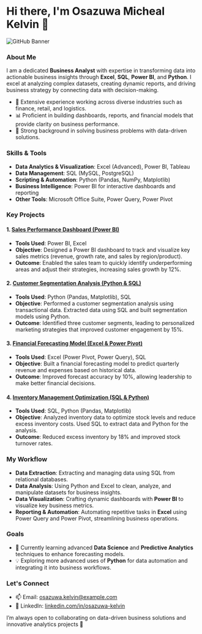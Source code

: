 # Hi there, I'm Osazuwa Micheal Kelvin 👋

![GitHub Banner](https://chat.openai.com/mnt/data/A_professional_banner_for_a_GitHub_profile_of_a_Bu.png)

### About Me
I am a dedicated **Business Analyst** with expertise in transforming data into actionable business insights through **Excel**, **SQL**, **Power BI**, and **Python**. I excel at analyzing complex datasets, creating dynamic reports, and driving business strategy by connecting data with decision-making.

- 💼 Extensive experience working across diverse industries such as finance, retail, and logistics.
- 📊 Proficient in building dashboards, reports, and financial models that provide clarity on business performance.
- 🚀 Strong background in solving business problems with data-driven solutions.

### Skills & Tools
- **Data Analytics & Visualization**: Excel (Advanced), Power BI, Tableau
- **Data Management**: SQL (MySQL, PostgreSQL)
- **Scripting & Automation**: Python (Pandas, NumPy, Matplotlib)
- **Business Intelligence**: Power BI for interactive dashboards and reporting
- **Other Tools**: Microsoft Office Suite, Power Query, Power Pivot

### Key Projects

#### 1. [Sales Performance Dashboard (Power BI)](https://github.com/yourusername/sales-performance-dashboard)
- **Tools Used**: Power BI, Excel
- **Objective**: Designed a Power BI dashboard to track and visualize key sales metrics (revenue, growth rate, and sales by region/product).
- **Outcome**: Enabled the sales team to quickly identify underperforming areas and adjust their strategies, increasing sales growth by 12%.

#### 2. [Customer Segmentation Analysis (Python & SQL)](https://github.com/yourusername/customer-segmentation-analysis)
- **Tools Used**: Python (Pandas, Matplotlib), SQL
- **Objective**: Performed a customer segmentation analysis using transactional data. Extracted data using SQL and built segmentation models using Python.
- **Outcome**: Identified three customer segments, leading to personalized marketing strategies that improved customer engagement by 15%.

#### 3. [Financial Forecasting Model (Excel & Power Pivot)](https://github.com/yourusername/financial-forecasting-model)
- **Tools Used**: Excel (Power Pivot, Power Query), SQL
- **Objective**: Built a financial forecasting model to predict quarterly revenue and expenses based on historical data.
- **Outcome**: Improved forecast accuracy by 10%, allowing leadership to make better financial decisions.

#### 4. [Inventory Management Optimization (SQL & Python)](https://github.com/yourusername/inventory-management-optimization)
- **Tools Used**: SQL, Python (Pandas, Matplotlib)
- **Objective**: Analyzed inventory data to optimize stock levels and reduce excess inventory costs. Used SQL to extract data and Python for the analysis.
- **Outcome**: Reduced excess inventory by 18% and improved stock turnover rates.

### My Workflow
- **Data Extraction**: Extracting and managing data using SQL from relational databases.
- **Data Analysis**: Using Python and Excel to clean, analyze, and manipulate datasets for business insights.
- **Data Visualization**: Crafting dynamic dashboards with **Power BI** to visualize key business metrics.
- **Reporting & Automation**: Automating repetitive tasks in **Excel** using Power Query and Power Pivot, streamlining business operations.

### Goals
- 🌱 Currently learning advanced **Data Science** and **Predictive Analytics** techniques to enhance forecasting models.
- 💡 Exploring more advanced uses of **Python** for data automation and integrating it into business workflows.

### Let's Connect
- 📫 Email: osazuwa.kelvin@example.com
- 💼 LinkedIn: [linkedin.com/in/osazuwa-kelvin](https://linkedin.com/in/osazuwa-kelvin)

I’m always open to collaborating on data-driven business solutions and innovative analytics projects 🚀
